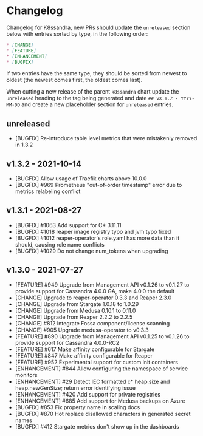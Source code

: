# Changelog

Changelog for K8ssandra, new PRs should update the `unreleased` section below with entries sorted by type, in the 
following order:

```markdown
* [CHANGE]
* [FEATURE]
* [ENHANCEMENT]
* [BUGFIX]
```

If two entries have the same type, they should be sorted from newest to oldest (the newest comes first, the oldest comes 
last).

When cutting a new release of the parent `k8ssandra` chart update the `unreleased` heading to the tag being generated 
and date `## vX.Y.Z - YYYY-MM-DD` and create a new placeholder section for  `unreleased` entries.

## unreleased

* [BUGFIX] Re-introduce table level metrics that were mistakenly removed in 1.3.2

## v1.3.2 - 2021-10-14

* [BUGFIX] Allow usage of Traefik charts above 10.0.0
* [BUGFIX] #969 Prometheus "out-of-order timestamp" error due to metrics relabeling conflict 

## v1.3.1 - 2021-08-27

* [BUGFIX] #1063 Add support for C* 3.11.11
* [BUGFIX] #1018 reaper image registry typo and jvm typo fixed
* [BUGFIX] #1012 reaper-operator's role.yaml has more data than it should, causing role name conflicts
* [BUGFIX] #1029 Do not change num_tokens when upgrading

## v1.3.0 - 2021-07-27

* [FEATURE] #949 Upgrade from Management API v0.1.26 to v0.1.27 to provide support for Cassandra 4.0.0 GA, make 4.0.0 the default
* [CHANGE] Upgrade to reaper-operator 0.3.3 and Reaper 2.3.0
* [CHANGE] Upgrade from Stargate 1.0.18 to 1.0.29
* [CHANGE] Upgrade from Medusa 0.10.1 to 0.11.0
* [CHANGE] Upgrade from Reaper 2.2.2 to 2.2.5
* [CHANGE] #812 Integrate Fossa component/license scanning
* [CHANGE] #905 Upgrade medusa-operator to v0.3.3
* [FEATURE] #890 Upgrade from Management API v0.1.25 to v0.1.26 to provide support for Cassandra 4.0.0-RC2
* [FEATURE] #617 Make affinity configurable for Stargate
* [FEATURE] #847 Make affinity configurable for Reaper
* [FEATURE] #952 Experimental support for custom init containers
* [ENHANCEMENT] #844 Allow configuring the namespace of service monitors
* [ENHANCEMENT] #29 Detect IEC formatted c* heap.size and heap.newGenSize; return error identifying issue  
* [ENHANCEMENT] #420 Add support for private registries
* [ENHANCEMENT] #685 Add support for Medusa backups on Azure
* [BUGFIX] #853 Fix property name in scaling docs
* [BUGFIX] #870 Hot replace disallowed characters in generated secret names
* [BUGFIX] #412 Stargate metrics don't show up in the dashboards

